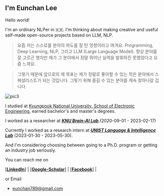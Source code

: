 
## I'm Eunchan Lee

Hello world! 

I'm an ordinary NLPer in 🇰🇷.  I'm thinking about making creative and useful self-made open-source projects based on LLM, NLP.


> 요즘 저는 스스로를 분야의 파도를 잘 탄 멍청이라고 여겨요. Programming, Deep Learning, NLP, 그리고 LLM (Large Language Model). 
항상 분야를 잘 고르곤 했지만 제가 그 분야에서 정말 뛰어난 실력을 발휘하진 못했었다고 요즘 느껴요. 

> 그렇기 때문에 앞으로의 제 목표는 제가 정말로 좋아할 수 있는 작은 분야에서 스페셜리스트가 되는 것입니다. 
> 그렇기 위해 즐길 수 있는 분야를 계속 찾아나갈 겁니다. 





![pic3](https://github.com/purang2/purang2/assets/46081500/de055688-cf1a-4e87-977b-b5c9d1c737f4)


I studied at [Kyungpook National University, School of Electronic Engineering](https://see.knu.ac.kr/), earned bachelor's and master's degrees. 

I worked as a researcher at ***[KNU Brain-AI Lab](https://knu-brainai.github.io/)***.(2020-09-01 - 2023-02-17)

Currently I worked as a research intern at ***[UNIST Language & Intelligence Lab](https://sites.google.com/view/language-intelligence-lab/home?authuser=0)*** (2023-01-30 - 2023-05-30).

And I'm considering choosing between going to a Ph.D. program or getting an industry job seriously.




You can reach me on

[[**LinkedIn**]](https://www.linkedin.com/in/eunchan-lee-a21953209/) | [[**Google-Scholar**]](https://scholar.google.com/citations?user=stfV6M8AAAAJ&hl=ko) | [[**Facebook**]](https://www.facebook.com/profile.php?id=100003388221714) |  

or Email
- eunchan789@gmail.com

